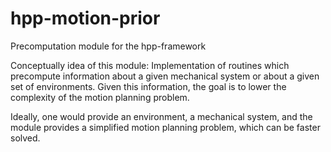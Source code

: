 hpp-motion-prior
================

Precomputation module for the hpp-framework

Conceptually idea of this module: Implementation of routines which precompute
information about a given mechanical system or about a given set of environments. Given this
information, the goal is to lower the complexity of the motion planning problem.

Ideally, one would provide an environment, a mechanical system, and the module
provides a simplified motion planning problem, which can be faster solved.
